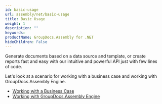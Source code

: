 ```yaml
---
id: basic-usage
url: assembly/net/basic-usage
title: Basic Usage
weight: 1
description: ""
keywords: 
productName: GroupDocs.Assembly for .NET
hideChildren: False
---
```


Generate documents based on a data source and template, or create reports fast and easy with our intuitive and powerful API just with few lines of code.

Let's look at a scenario for working with a business case and working with GroupDocs.Assembly Engine.

- [Working with a Business Case](https://docs.groupdocs.com/assembly/net/working-with-a-business-case/)
- [Working with GroupDocs.Assembly Engine](https://docs.groupdocs.com/assembly/net/working-with-groupdocs-assembly-engine/)